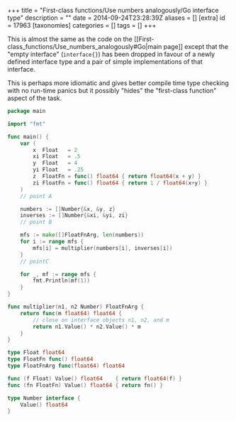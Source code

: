 +++
title = "First-class functions/Use numbers analogously/Go interface type"
description = ""
date = 2014-09-24T23:28:39Z
aliases = []
[extra]
id = 17963
[taxonomies]
categories = []
tags = []
+++

This is almost the same as the code on the [[First-class_functions/Use_numbers_analogously#Go|main page]]
except that the "empty interface" (<code>interface{}</code>) has been dropped in favour of a newly defined interface type and a pair of simple implementations of that interface.

This is perhaps more idiomatic and gives better compile time type checking with no run-time panics but it possibly "hides" the "first-class function" aspect of the task.

```go
package main

import "fmt"

func main() {
	var (
		x  Float   = 2
		xi Float   = .5
		y  Float   = 4
		yi Float   = .25
		z  FloatFn = func() float64 { return float64(x + y) }
		zi FloatFn = func() float64 { return 1 / float64(x+y) }
	)
	// point A

	numbers := []Number{&x, &y, z}
	inverses := []Number{&xi, &yi, zi}
	// point B

	mfs := make([]FloatFnArg, len(numbers))
	for i := range mfs {
		mfs[i] = multiplier(numbers[i], inverses[i])
	}
	// pointC

	for _, mf := range mfs {
		fmt.Println(mf(1))
	}
}

func multiplier(n1, n2 Number) FloatFnArg {
	return func(m float64) float64 {
		// close on interface objects n1, n2, and m
		return n1.Value() * n2.Value() * m
	}
}

type Float float64
type FloatFn func() float64
type FloatFnArg func(float64) float64

func (f Float) Value() float64    { return float64(f) }
func (fn FloatFn) Value() float64 { return fn() }

type Number interface {
	Value() float64
}
```

